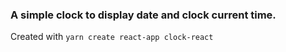 ### A simple clock to display date and clock current time.

Created with `yarn create react-app clock-react`